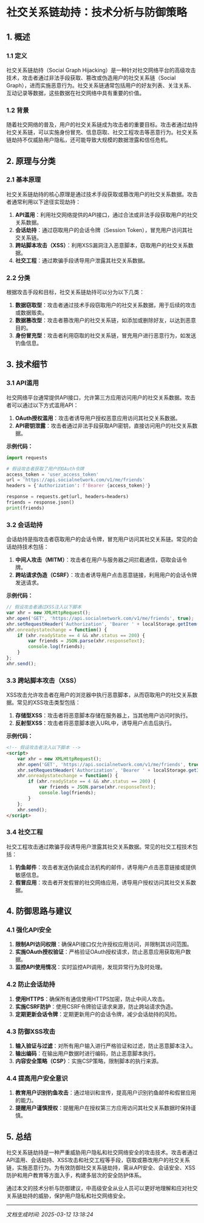 # 社交关系链劫持：技术分析与防御策略

## 1. 概述

### 1.1 定义
社交关系链劫持（Social Graph Hijacking）是一种针对社交网络平台的高级攻击技术，攻击者通过非法手段获取、篡改或伪造用户的社交关系链（Social Graph），进而实施恶意行为。社交关系链通常包括用户的好友列表、关注关系、互动记录等数据，这些数据在社交网络中具有重要的价值。

### 1.2 背景
随着社交网络的普及，用户的社交关系链成为攻击者的重要目标。攻击者通过劫持社交关系链，可以实施身份冒充、信息窃取、社交工程攻击等恶意行为。社交关系链劫持不仅威胁用户隐私，还可能导致大规模的数据泄露和信任危机。

## 2. 原理与分类

### 2.1 基本原理
社交关系链劫持的核心原理是通过技术手段获取或篡改用户的社交关系数据。攻击者通常利用以下途径实现劫持：

1. **API滥用**：利用社交网络提供的API接口，通过合法或非法手段获取用户的社交关系数据。
2. **会话劫持**：通过窃取用户的会话令牌（Session Token），冒充用户访问其社交关系链。
3. **跨站脚本攻击（XSS）**：利用XSS漏洞注入恶意脚本，窃取用户的社交关系数据。
4. **社交工程**：通过欺骗手段诱导用户泄露其社交关系数据。

### 2.2 分类
根据攻击手段和目标，社交关系链劫持可以分为以下几类：

1. **数据窃取型**：攻击者通过技术手段窃取用户的社交关系数据，用于后续的攻击或数据贩卖。
2. **数据篡改型**：攻击者篡改用户的社交关系链，如添加或删除好友，以达到恶意目的。
3. **身份冒充型**：攻击者利用窃取的社交关系链，冒充用户进行恶意行为，如发送钓鱼信息。

## 3. 技术细节

### 3.1 API滥用
社交网络平台通常提供API接口，允许第三方应用访问用户的社交关系数据。攻击者可以通过以下方式滥用API：

1. **OAuth授权滥用**：攻击者诱导用户授权恶意应用访问其社交关系数据。
2. **API密钥泄露**：攻击者通过非法手段获取API密钥，直接访问用户的社交关系数据。

**示例代码：**
```python
import requests

# 假设攻击者获取了用户的OAuth令牌
access_token = 'user_access_token'
url = 'https://api.socialnetwork.com/v1/me/friends'
headers = {'Authorization': f'Bearer {access_token}'}

response = requests.get(url, headers=headers)
friends = response.json()
print(friends)
```

### 3.2 会话劫持
会话劫持是指攻击者窃取用户的会话令牌，冒充用户访问其社交关系链。常见的会话劫持技术包括：

1. **中间人攻击（MITM）**：攻击者在用户与服务器之间拦截通信，窃取会话令牌。
2. **跨站请求伪造（CSRF）**：攻击者诱导用户点击恶意链接，利用用户的会话令牌发送请求。

**示例代码：**
```javascript
// 假设攻击者通过XSS注入以下脚本
var xhr = new XMLHttpRequest();
xhr.open('GET', 'https://api.socialnetwork.com/v1/me/friends', true);
xhr.setRequestHeader('Authorization', 'Bearer ' + localStorage.getItem('access_token'));
xhr.onreadystatechange = function() {
    if (xhr.readyState == 4 && xhr.status == 200) {
        var friends = JSON.parse(xhr.responseText);
        console.log(friends);
    }
};
xhr.send();
```

### 3.3 跨站脚本攻击（XSS）
XSS攻击允许攻击者在用户的浏览器中执行恶意脚本，从而窃取用户的社交关系数据。常见的XSS攻击类型包括：

1. **存储型XSS**：攻击者将恶意脚本存储在服务器上，当其他用户访问时执行。
2. **反射型XSS**：攻击者将恶意脚本嵌入URL中，诱导用户点击后执行。

**示例代码：**
```html
<!-- 假设攻击者注入以下脚本 -->
<script>
    var xhr = new XMLHttpRequest();
    xhr.open('GET', 'https://api.socialnetwork.com/v1/me/friends', true);
    xhr.setRequestHeader('Authorization', 'Bearer ' + localStorage.getItem('access_token'));
    xhr.onreadystatechange = function() {
        if (xhr.readyState == 4 && xhr.status == 200) {
            var friends = JSON.parse(xhr.responseText);
            console.log(friends);
        }
    };
    xhr.send();
</script>
```

### 3.4 社交工程
社交工程攻击通过欺骗手段诱导用户泄露其社交关系数据。常见的社交工程技术包括：

1. **钓鱼邮件**：攻击者发送伪装成合法机构的邮件，诱导用户点击恶意链接或提供敏感信息。
2. **假冒应用**：攻击者开发假冒的社交网络应用，诱导用户授权访问其社交关系数据。

## 4. 防御思路与建议

### 4.1 强化API安全
1. **限制API访问权限**：确保API接口仅允许授权应用访问，并限制其访问范围。
2. **实施OAuth授权验证**：严格验证OAuth授权请求，防止恶意应用获取用户数据。
3. **监控API使用情况**：实时监控API调用，发现异常行为及时处理。

### 4.2 防止会话劫持
1. **使用HTTPS**：确保所有通信使用HTTPS加密，防止中间人攻击。
2. **实施CSRF防护**：使用CSRF令牌验证请求来源，防止跨站请求伪造。
3. **定期更新会话令牌**：定期更新用户的会话令牌，减少会话劫持的风险。

### 4.3 防御XSS攻击
1. **输入验证与过滤**：对所有用户输入进行严格验证和过滤，防止恶意脚本注入。
2. **输出编码**：在输出用户数据时进行编码，防止恶意脚本执行。
3. **内容安全策略（CSP）**：实施CSP策略，限制脚本的执行来源。

### 4.4 提高用户安全意识
1. **教育用户识别钓鱼攻击**：通过培训和宣传，提高用户识别钓鱼邮件和假冒应用的能力。
2. **提醒用户谨慎授权**：提醒用户在授权第三方应用访问其社交关系数据时保持谨慎。

## 5. 总结
社交关系链劫持是一种严重威胁用户隐私和社交网络安全的攻击技术。攻击者通过API滥用、会话劫持、XSS攻击和社交工程等手段，窃取或篡改用户的社交关系链，实施恶意行为。为有效防御社交关系链劫持，需从API安全、会话安全、XSS防护和用户教育等方面入手，构建多层次的安全防护体系。

通过本文的技术分析与防御建议，中高级安全从业人员可以更好地理解和应对社交关系链劫持的威胁，保护用户隐私和社交网络安全。

---

*文档生成时间: 2025-03-12 13:18:24*
